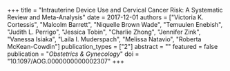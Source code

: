 +++
title = "Intrauterine Device Use and Cervical Cancer Risk: A Systematic Review and Meta-Analysis"
date = 2017-12-01
authors = ["Victoria K. Cortessis", "Malcolm Barrett", "Niquelle Brown Wade", "Temuulen Enebish", "Judith L. Perrigo", "Jessica Tobin", "Charlie Zhong", "Jennifer Zink", "Vanessa Isiaka", "Laila I. Muderspach", "Melissa Natavio", "Roberta McKean-Cowdin"]
publication_types = ["2"]
abstract = ""
featured = false
publication = "*Obstetrics & Gynecology*"
doi = "10.1097/AOG.0000000000002307"
+++

